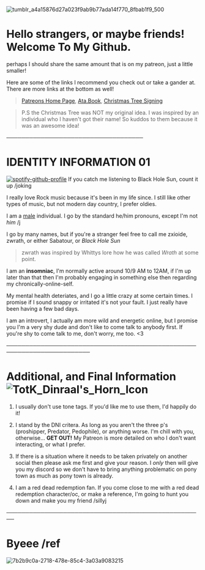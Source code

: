 
![tumblr_a4a15876d27a023f9ab9b77ada14f770_8fbab1f9_500](https://github.com/user-attachments/assets/0c4c27a1-b26b-4e7a-8bb2-7cf492f80f0d)

# Hello strangers, or maybe friends! Welcome To My Github.
perhaps I should share the same amount that is on my patreon, just a little smaller!

Here are some of the links I recommend you check out or take a gander at. There are more links at the bottom as well!

> [Patreons Home Page](https://www.patreon.com/c/user/posts?u=85089921),  [Ata.Book](https://zxioide.atabook.org/),  [Christmas Tree Signing](https://colormytree.me/2024/01JE2XWHK1YHZ7CY10Q7036SDX)

> P.S the Christmas Tree was NOT my original idea. I was inspired by an individual who I haven't got their name! So kuddos to them because it was an awesome idea!

────────────────────────────────────

# IDENTITY INFORMATION 01

[![spotify-github-profile](https://spotify-github-profile.kittinanx.com/api/view?uid=314lk5plcho6tynqye2qelu5zs5m&cover_image=true&theme=novatorem&show_offline=true&background_color=121212&interchange=true&bar_color=53b14f&bar_color_cover=true)](https://spotify-github-profile.kittinanx.com/api/view?uid=314lk5plcho6tynqye2qelu5zs5m&redirect=true) If you catch me listening to Black Hole Sun, count it up /joking

I really love Rock music because it's been in my life since. I still like other types of music, but not modern day country, I prefer oldies.

I am a [male](https://en.pronouns.page/@zxioide) individual. I go by the standard he/him pronouns, except I'm not *him* /j

I go by many names, but if you're a stranger feel free to call me zxioide, zwrath, or either Sabatour, or *Black Hole Sun*

> zwrath was inspired by Whittys lore how he was called *Wrath* at some point.

I am an **insomniac**, I'm normally active around 10/9 AM to 12AM, if I'm up later than that then I'm probably engaging in something else then regarding my chronically-online-self.

My mental health deteriates, and I go a little crazy at some certain times. I promise if I sound snappy or irritated it's not your fault. I just really have been having a few bad days.

I am an introvert, I actually am more wild and energetic online, but I promise you I'm a very shy dude and don't like to come talk to anybody first. If you're shy to come talk to me, don't worry, me too. <3

────────────────────────────────────────────────────────────────────────

# Additional, and Final Information ![TotK_Dinraal's_Horn_Icon](https://github.com/user-attachments/assets/27391ef3-a99f-435d-8a48-739c51e4583d)



1. I usually don't use tone tags. If you'd like me to use them, I'd happily do it!
   
2. I stand by the DNI critera. As long as you aren't the three p's (proshipper, Predator, Pedophile), or anything worse. I'm chill with you, otherwise... **GET OUT!** My Patreon is more detailed on who I don't want interacting, or what I prefer.

3. If there is a situation where it needs to be taken privately on another social then please ask me first and give your reason. I *only* then will give you my discord so we don't have to bring anything problematic on pony town as much as pony town is already.

4. I am a red dead redemption fan. If you come close to me with a red dead redemption character/oc, or make a reference, I'm going to hunt you down and make you my friend /sillyj

────────────────────────────────────────────────────
  
   # Byeee /ref

![7b2b9c0a-2718-478e-85c4-3a03a9083215](https://github.com/user-attachments/assets/98e0201a-1a2b-4991-904a-1c256dede45f)

